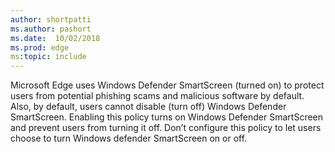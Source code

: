 ```yaml
---
author: shortpatti
ms.author: pashort
ms.date:  10/02/2018
ms.prod: edge
ms:topic: include
---
```


Microsoft Edge uses Windows Defender SmartScreen (turned on) to protect users from potential phishing scams and malicious software by default.  Also, by default, users cannot disable (turn off) Windows Defender SmartScreen. Enabling this policy turns on Windows Defender SmartScreen and prevent users from turning it off.  Don’t configure this policy to let users choose to turn Windows defender SmartScreen on or off. 
